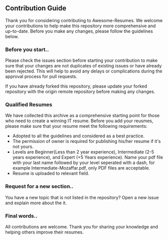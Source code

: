 ## Contribution Guide
Thank you for considering contributing to Awesome-Resumes. We welcome your contributions to help make this repository more comprehensive and up-to-date. Before you make any changes, please follow the guidelines below.

### Before you start..
Please check the issues section before starting your contribution to make sure that your changes are not duplicates of existing issues or have already been rejected. This will help to avoid any delays or complications during the approval process for pull requests.

If you have already forked this repository, please update your forked repository with the origin remote repository before making any changes.


### Qualified Resumes
We have collected this archive as a comprehensive starting point for those who need to create a winning IT resume. Before you add your reusmes, please make sure that your resume meet the following requirements:

- Adopted to all the guidelines and considered as a best practice.
- The permission of owner is required for publishing his/her resume if it's not yours.
- Levels are Beginner(Less than 2 year experience), Intermediate (2-5 years experience), and Expert (+5 Years experience). Name your pdf file with your last name followed by your level seperated with a dash, for example Intermediate-Mozaffar.pdf, only PDF files are acceptable.
- Resume is uploaded to relevant field.

### Request for a new section..
You have a new topic that is not listed in the repository? Open a new issue and explain more about the it.

### Final words..
All contributions are welcome. Thank you for sharing your knowledge and helping others improve their resumes.
